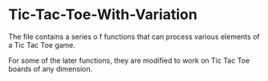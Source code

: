 # Tic-Tac-Toe-With-Variation

The file contains a series o f functions that can process various elements of a Tic Tac Toe game.

For some of the later functions, they are modified to work on Tic Tac Toe boards of any dimension.
